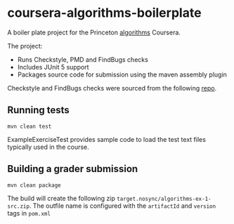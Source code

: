 # coursera-algorithms-boilerplate
A boiler plate project for the Princeton [algorithms](https://www.coursera.org/learn/algorithms-part1) Coursera. 

The project:
* Runs Checkstyle, PMD and FindBugs checks
* Includes JUnit 5 support
* Packages source code for submission using the maven assembly plugin 

Checkstyle and FindBugs checks were sourced from the following [repo](https://github.com/mkordas/algorithms-coursera/tree/master/config/findbugs).

## Running tests

```
mvn clean test
```

ExampleExerciseTest provides sample code to load the test text files typically used in the course.


## Building a grader submission 

```
mvn clean package
```

The build will create the following zip ```target.nosync/algorithms-ex-1-src.zip```. The outfile name is configured with the ```artifactId``` and ```version``` tags in ```pom.xml```

